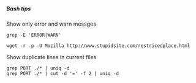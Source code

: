 ##### Bash tips

Show only error and warn messges
```
grep -E 'ERROR|WARN'
```


```
wget -r -p -U Mozilla http://www.stupidsite.com/restricedplace.html
```

Show duplicate lines in current files
```
grep PORT ./* | uniq -d
grep PORT ./* | cut -d '=' -f 2 | uniq -d
```

